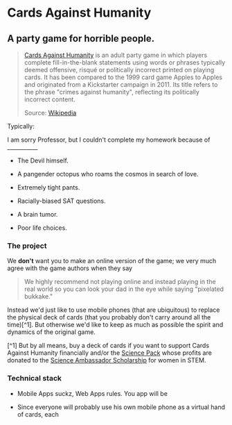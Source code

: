
# Cards Against Humanity

## A party game for horrible people.

> [Cards Against Humanity](https://www.cardsagainsthumanity.com/) 
> is an adult party game in which players complete fill-in-the-blank statements 
> using words or phrases typically deemed offensive, risqué or politically 
> incorrect printed on playing cards. 
> It has been compared to the 1999 card game Apples to Apples and originated 
> from a Kickstarter campaign in 2011. 
> Its title refers to the phrase "crimes against humanity", 
> reflecting its politically incorrect content. 
>
> Source: [Wikipedia](https://en.wikipedia.org/wiki/Cards_Against_Humanity)

Typically:

I am sorry Professor, but I couldn't complete my homework because of ___________

  - The Devil himself.

  - A pangender octopus who roams the cosmos in search of love.

  - Extremely tight pants.

  - Racially-biased SAT questions.

  - A brain tumor.

  - Poor life choices.


### The project

We **don't** want you to make an online version of the game; we very much
agree with the game authors when they say 

> We highly recommend not playing online and instead playing in the real world 
> so you can look your dad in the eye while saying "pixelated bukkake."

Instead we'd just like to use mobile phones (that are ubiquitous) to replace 
the physical deck of cards (that you probably don't carry around all the time)[^1].
But otherwise we'd like to keep as much as possible the spirit and dynamics 
of the original game.

[^1] But by all means, buy a deck of cards if you want to support Cards Against
Humanity financially and/or the [Science Pack](https://www.cardsagainsthumanity.com/products/science-pack) whose profits are donated to the [Science Ambassador Scholarship](https://www.scienceambassadorscholarship.org/) for women in STEM.


### Technical stack

  - Mobile Apps suckz, Web Apps rules. You app will be 

  - Since everyone will probably use his own mobile phone as a virtual hand of
    cards, each
